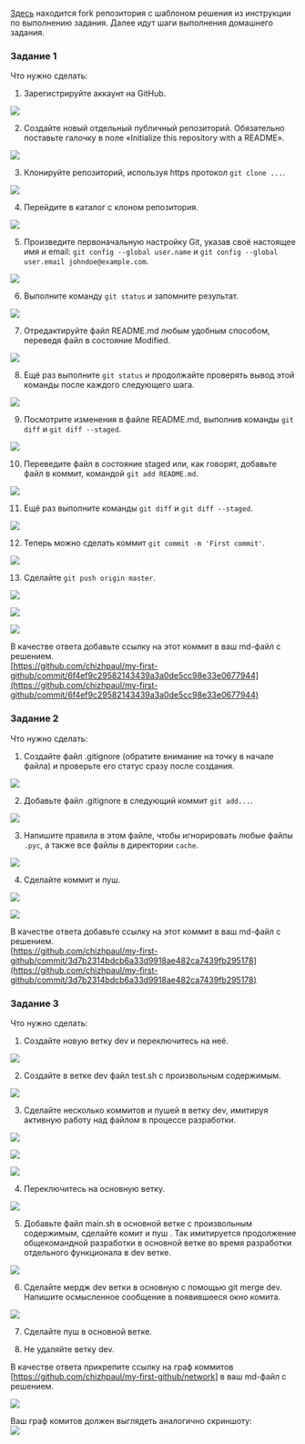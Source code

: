 [Здесь](https://github.com/chizhpaul/sys-pattern-homework/blob/main/README.md) находится fork репозитория c шаблоном решения из инструкции по выполнению задания. Далее идут шаги выполнения домашнего задания.

### **Задание 1**

Что нужно сделать:

1. Зарегистрируйте аккаунт на GitHub.

![](/img/1_1.jpg)

2. Создайте новый отдельный публичный репозиторий. Обязательно поставьте галочку в поле «Initialize this repository with a README».

![](/img/1_2.jpg)

3. Клонируйте репозиторий, используя https протокол `git clone ...`.

![](/img/1_3.jpg)

4. Перейдите в каталог с клоном репозитория.

![](/img/1_4.jpg)

5. Произведите первоначальную настройку Git, указав своё настоящее имя и email: `git config --global user.name` и `git config --global user.email johndoe@example.com`.

![](/img/1_5.jpg)

6. Выполните команду `git status` и запомните результат.

![](/img/1_6.jpg)

7. Отредактируйте файл README.md любым удобным способом, переведя файл в состояние Modified.

![](/img/1_7.jpg)

8. Ещё раз выполните `git status` и продолжайте проверять вывод этой команды после каждого следующего шага.

![](/img/1_8.jpg)

9. Посмотрите изменения в файле README.md, выполнив команды `git diff` и `git diff --staged`.

![](/img/1_9.jpg)

10. Переведите файл в состояние staged или, как говорят, добавьте файл в коммит, командой `git add README.md`.

![](/img/1_10.jpg)

11. Ещё раз выполните команды `git diff` и `git diff --staged`.

![](/img/1_11.jpg)

12. Теперь можно сделать коммит `git commit -m 'First commit'`.

![](/img/1_12.jpg)

13. Сделайте `git push origin master`.

![](/img/1_13_1.jpg)

![](/img/1_13_2.jpg)

![](/img/1_13_3.jpg) 

В качестве ответа добавьте ссылку на этот коммит в ваш md-файл с решением.  
[https://github.com/chizhpaul/my-first-github/commit/6f4ef9c29582143439a3a0de5cc98e33e0677944](https://github.com/chizhpaul/my-first-github/commit/6f4ef9c29582143439a3a0de5cc98e33e0677944)

### **Задание 2**

Что нужно сделать:

1. Создайте файл .gitignore (обратите внимание на точку в начале файла) и проверьте его статус сразу после создания.

![](/img/2_1.jpg)

2. Добавьте файл .gitignore в следующий коммит `git add...`.

![](/img/2_2.jpg)

3. Напишите правила в этом файле, чтобы игнорировать любые файлы `.pyc`, а также все файлы в директории `cache`.

![](/img/2_3.jpg)

4. Сделайте коммит и пуш.

![](/img/2_4.jpg)

![](/img/2_4_1.jpg) 

В качестве ответа добавьте ссылку на этот коммит в ваш md-файл с решением.  
[https://github.com/chizhpaul/my-first-github/commit/3d7b2314bdcb6a33d9918ae482ca7439fb295178](https://github.com/chizhpaul/my-first-github/commit/3d7b2314bdcb6a33d9918ae482ca7439fb295178)

### **Задание 3**

Что нужно сделать:

1. Создайте новую ветку dev и переключитесь на неё.

![](/img/3_1.jpg)

2. Создайте в ветке dev файл test.sh с произвольным содержимым.

![](/img/3_2.jpg)

3. Сделайте несколько коммитов и пушей в ветку dev, имитируя активную работу над файлом в процессе разработки.

![](/img/3_3_1.jpg)

![](/img/3_3_2.jpg)

![](/img/3_3_3.jpg)

4. Переключитесь на основную ветку.

![](/img/3_4.jpg)

5. Добавьте файл main.sh в основной ветке с произвольным содержимым, сделайте комит и пуш . Так имитируется продолжение общекомандной разработки в основной ветке во время разработки отдельного функционала в dev ветке.

![](/img/3_5.jpg)

6. Сделайте мердж dev ветки в основную с помощью git merge dev. Напишите осмысленное сообщение в появившееся окно комита.

![](/img/3_6.jpg)

7. Сделайте пуш в основной ветке.

8. Не удаляйте ветку dev.

В качестве ответа прикрепите ссылку на граф коммитов [https://github.com/chizhpaul/my-first-github/network] в ваш md-файл с решением.  

![](/img/3_8.jpg)

Ваш граф комитов должен выглядеть аналогично скриншоту:  
![](/img/3_0.jpg)
